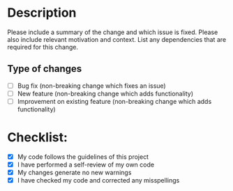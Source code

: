 # Description

Please include a summary of the change and which issue is fixed. Please also include relevant motivation and context. List any dependencies that are required for this change.

<!-- Put x mark inside [] for check the option like [x] -->

## Type of changes

- [ ] Bug fix (non-breaking change which fixes an issue)
- [ ] New feature (non-breaking change which adds functionality)
- [ ] Improvement on existing feature (non-breaking change which adds functionality)

# Checklist:

- [x] My code follows the guidelines of this project
- [x] I have performed a self-review of my own code
- [x] My changes generate no new warnings
- [x] I have checked my code and corrected any misspellings

<!-- Thanks for contributing! -->
